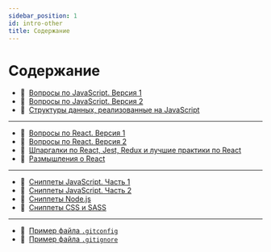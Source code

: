 ```yaml
---
sidebar_position: 1
id: intro-other
title: Содержание
---
```


# Содержание

- :memo:&nbsp;&nbsp;[Вопросы по JavaScript. Версия 1](./js-questions)
- :memo:&nbsp;&nbsp;[Вопросы по JavaScript. Версия 2](./js-questions2)
- :memo:&nbsp;&nbsp;[Структуры данных, реализованные на JavaScript](./js-data-structures)

---

- :memo:&nbsp;&nbsp;[Вопросы по React. Версия 1](./react-questions)
- :memo:&nbsp;&nbsp;[Вопросы по React. Версия 2](./react-questions2)
- :memo:&nbsp;&nbsp;[Шпаргалки по React, Jest, Redux и лучшие практики по React](./best-practices)
- :page_facing_up:&nbsp;&nbsp;[Размышления о React](./react-philosophies)

---

- :bookmark:&nbsp;&nbsp;[Сниппеты JavaScript. Часть 1](./snippets-js)
- :bookmark:&nbsp;&nbsp;[Сниппеты JavaScript. Часть 2](./snippets-js2)
- :bookmark:&nbsp;&nbsp;[Сниппеты Node.js](./snippets-node)
- :bookmark:&nbsp;&nbsp;[Сниппеты CSS и SASS](./snippets-css)

---

- :floppy_disk:&nbsp;&nbsp;[Пример файла `.gitconfig`](./gitconfig)
- :floppy_disk:&nbsp;&nbsp;[Пример файла `.gitignore`](./gitignore)
